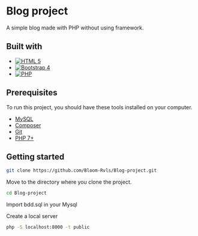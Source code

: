 # Blog project

A simple blog made with PHP without using framework.

## Built with

* [![HTML 5](https://img.shields.io/badge/HTML_5-050504?style=for-the-badge&logo=HTML5)](https://www.w3.org/html/)
* [![Bootstrap 4](https://img.shields.io/badge/Bootstrap_4-050504?style=for-the-badge&logo=bootstrap)](https://getbootstrap.com/)
* [![PHP](https://img.shields.io/badge/php-050504?style=for-the-badge&logo=php)](https://developer.mozilla.org/fr/docs/Web/JavaScript)

## Prerequisites
To run this project, you should have these tools installed on your computer.
* [MySQL](https://www.mysql.com/fr/downloads/)
* [Composer](https://getcomposer.org/download/)
* [Git](https://git-scm.com/downloads)
* [PHP 7+](https://www.php.net/downloads)


## Getting started

```sh
git clone https://github.com/Bloom-Rvls/Blog-project.git
```

Move to the directory where you clone the project.

```sh
cd Blog-project
```

Import bdd.sql in your Mysql

Create a local server

```sh
php -S localhost:8000 -t public
```
